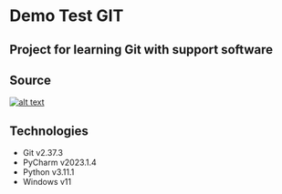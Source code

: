 # Demo Test GIT
## Project for learning Git with support software

## Source 
[![alt text](https://con.jaktestowac.pl/wp-content/uploads/brand/jaktestowac_small.png)](https://jaktestowac.pl/git-dla-testerow)

## Technologies
- Git v2.37.3
- PyCharm v2023.1.4
- Python v3.11.1
- Windows v11
